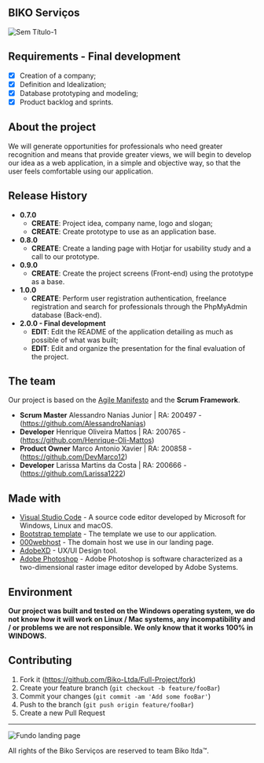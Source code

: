 ## BIKO Serviços

![Sem Título-1](https://user-images.githubusercontent.com/63882166/100658579-104e2100-332e-11eb-9e0e-7b2ba50c478b.png)

## Requirements - Final development

- [x] Creation of a company;
- [x] Definition and Idealization;
- [x] Database prototyping and modeling;
- [x] Product backlog and sprints.

## About the project

We will generate opportunities for professionals who need greater recognition and means that provide greater views, we will begin to develop our idea as a web application, in a simple and objective way, so that the user feels comfortable using our application.

## Release History

* <b>0.7.0</b>
    * **CREATE**: Project idea, company name, logo and slogan;
    * **CREATE**: Create prototype to use as an application base.
* <b>0.8.0</b>
    * **CREATE**: Create a landing page with Hotjar for usability study and a call to our prototype.
* <b>0.9.0</b>
    * **CREATE**: Create the project screens (Front-end) using the prototype as a base.
* <b>1.0.0</b>
    * **CREATE**: Perform user registration authentication, freelance registration and search for professionals through the PhpMyAdmin database (Back-end).
* <b>2.0.0 - Final development</b>
    * **EDIT**: Edit the README of the application detailing as much as possible of what was built;
    * **EDIT**: Edit and organize the presentation for the final evaluation of the project.

## The team

Our project is based on the [Agile Manifesto](https://agilemanifesto.org) and the <b>Scrum Framework</b>.

* <b>Scrum Master</b> Alessandro Nanias Junior | RA: 200497 - (https://github.com/AlessandroNanias)
* <b>Developer</b> Henrique Oliveira Mattos | RA: 200765 - (https://github.com/Henrique-Oli-Mattos)
* <b>Product Owner</b> Marco Antonio Xavier | RA: 200858 - (https://github.com/DevMarco12)
* <b>Developer</b> Larissa Martins da Costa | RA: 200666 - (https://github.com/Larissa1222)

## Made with

* [Visual Studio Code](https://code.visualstudio.com) - A source code editor developed by Microsoft for Windows, Linux and macOS.
* [Bootstrap template](https://startbootstrap.com/theme/grayscale) - The template we use to our application.
* [000webhost](https://br.000webhost.com) - The domain host we use in our landing page.
* [AdobeXD](https://www.adobe.com/br/products/xd.html) - UX/UI Design tool.
* [Adobe Photoshop](https://www.adobe.com/br/products/photoshop.html) - Adobe Photoshop is software characterized as a two-dimensional raster image editor developed by Adobe Systems.

## Environment

<b>Our project was built and tested on the Windows operating system, we do not know how it will work on Linux / Mac systems, any incompatibility and / or problems we are not responsible. We only know that it works 100% in WINDOWS.</b>
   
## Contributing

1. Fork it (<https://github.com/Biko-Ltda/Full-Project/fork>)
2. Create your feature branch (`git checkout -b feature/fooBar`)
3. Commit your changes (`git commit -am 'Add some fooBar'`)
4. Push to the branch (`git push origin feature/fooBar`)
5. Create a new Pull Request

---------------------------------------------------------------------------------------------------------------------------------------------------------------------------------

![Fundo landing page](https://user-images.githubusercontent.com/63882166/100659631-a59de500-332f-11eb-86db-d596a0216482.png)

All rights of the Biko Serviços are reserved to team Biko ltda™.
